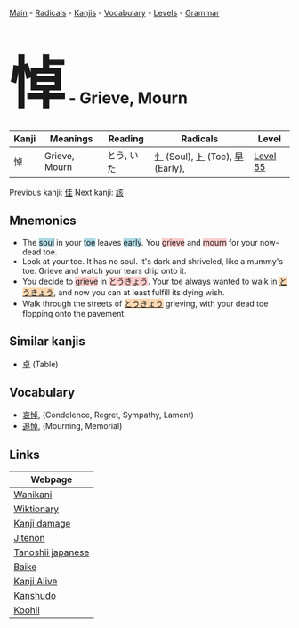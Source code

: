 <style> bigfont {font-size: 100px}</style>
[Main](../README.md) -
[Radicals](../radicals.md) -
[Kanjis](../kanjis.md) -
[Vocabulary](../vocabulary.md) -
[Levels](../levels.md) -
[Grammar](../grammar.md)
# <bigfont> 悼</bigfont> - Grieve, Mourn 

| Kanji | Meanings | Reading | Radicals | Level |
| --- | --- | --- | --- | --- |
| 悼 | Grieve, Mourn | とう, いた | [忄](../radicals/忄.md) (Soul), [ト](../radicals/ト.md) (Toe), [早](../radicals/早.md) (Early),  | [Level 55](../levels/wk_level55.md) |

Previous kanji: [佳](佳.md) Next kanji: [該](該.md) 

## Mnemonics
 * The <span style="background-color:#ADD8E6"> soul</span> in your <span style="background-color:#ADD8E6"> toe</span> leaves <span style="background-color:#ADD8E6"> early</span>. You <span style="background-color:#ffcccb"> grieve</span> and <span style="background-color:#ffcccb"> mourn</span> for your now-dead toe.
* Look at your toe. It has no soul. It's dark and shriveled, like a mummy's toe. Grieve and watch your tears drip onto it.
* You decide to <span style="background-color:#ffcccb"> grieve</span> in <span style="background-color:#ffcccb"> とうきょう</span>. Your toe always wanted to walk in <span style="background-color:#fed8b1"> [とうきょう](https://jisho.org/search/とうきょう)</span>, and now you can at least fulfill its dying wish.
* Walk through the streets of <span style="background-color:#fed8b1"> [とうきょう](https://jisho.org/search/とうきょう)</span> grieving, with your dead toe flopping onto the pavement.


## Similar kanjis
 * [卓](卓.md) (Table)


## Vocabulary
 * [哀悼](../vocabulary/悼.md), (Condolence, Regret, Sympathy, Lament)
* [追悼](../vocabulary/悼.md), (Mourning, Memorial)



## Links 

| Webpage |
| --- |
| [Wanikani          ](https://www.wanikani.com/kanji/悼) |
| [Wiktionary        ](https://en.wiktionary.org/wiki/悼) |
| [Kanji damage      ](http://www.kanjidamage.com/kanji/search?utf8=✓&q=悼) |
| [Jitenon           ](https://jitenon.com/kanji/悼) |
| [Tanoshii japanese ](https://www.tanoshiijapanese.com/dictionary/kanji.cfm?k=悼) |
| [Baike             ](https://baike.baidu.com/item/悼) |
| [Kanji Alive       ](https://app.kanjialive.com/悼) |
| [Kanshudo          ](https://www.kanshudo.com/searchmn?q=悼) |
| [Koohii            ](https://kanji.koohii.com/study/kanji/悼) |
